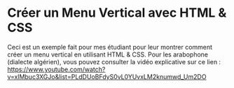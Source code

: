 # Créer un Menu Vertical avec HTML & CSS

Ceci est un exemple fait pour mes étudiant pour leur montrer comment créer un menu vertical en utilisant HTML & CSS.
Pour les arabophone (dialecte algérien), vous pouvez consulter la vidéo explicative sur ce lien :
https://www.youtube.com/watch?v=xlMbuc3XGJo&list=PLdDUoBFdyS0vL0YUvxLM2knumwd_Um2DO
